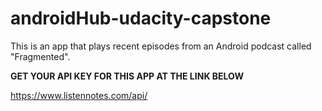 # androidHub-udacity-capstone
This is an app that plays recent episodes from an Android podcast called "Fragmented".

**GET YOUR API KEY FOR THIS APP AT THE LINK BELOW**

https://www.listennotes.com/api/
